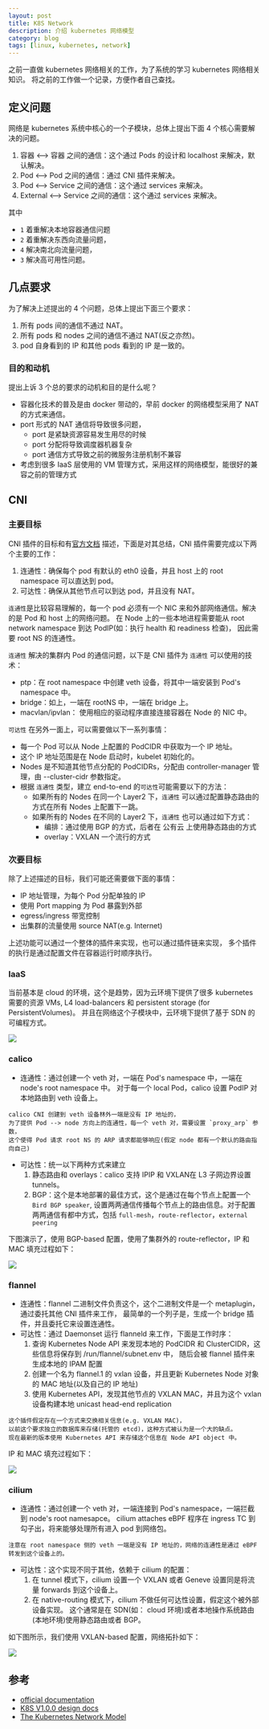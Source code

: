 ```yaml
---
layout: post
title: K8S Network
description: 介绍 kubernetes 网络模型
category: blog
tags: [linux, kubernetes, network]
---
```

之前一直做 kubernetes 网络相关的工作，为了系统的学习 kubernetes 网络相关知识。
将之前的工作做一个记录，方便作者自己查找。

## 定义问题
网络是 kubernetes 系统中核心的一个子模块，总体上提出下面 4 个核心需要解决的问题。

1. 容器 <--> 容器 之间的通信：这个通过 Pods 的设计和 localhost 来解决，默认解决。
2. Pod <--> Pod 之间的通信：通过 CNI 插件来解决。
3. Pod <--> Service 之间的通信：这个通过 services 来解决。
4. External <--> Service 之间的通信：这个通过 services 来解决。   

其中 
 - `1` 着重解决本地容器通信问题 
 - `2` 着重解决东西向流量问题，
 - `4` 解决南北向流量问题，
 - `3` 解决高可用性问题。

## 几点要求
为了解决上述提出的 4 个问题，总体上提出下面三个要求：

1. 所有 pods 间的通信不通过 NAT。
2. 所有 pods 和 nodes 之间的通信不通过 NAT(反之亦然)。
3. pod 自身看到的 IP 和其他 pods 看到的 IP 是一致的。

### 目的和动机
提出上诉 3 个总的要求的动机和目的是什么呢？

- 容器化技术的普及是由 docker 带动的，早前 docker 的网络模型采用了 NAT 的方式来通信。
- port 形式的 NAT 通信将导致很多问题，
  * port 是紧缺资源容易发生用尽的时候
  * port 分配将导致调度器机器复杂
  * port 通信方式导致之前的微服务注册机制不兼容  
- 考虑到很多 IaaS 层使用的 VM 管理方式，采用这样的网络模型，能很好的兼容之前的管理方式    

## CNI 

### 主要目标
CNI 插件的目标和有[官方文档](https://kubernetes.io/docs/concepts/cluster-administration/networking/#the-kubernetes-network-model)
描述，下面是对其总结，CNI 插件需要完成以下两个主要的工作：

1. 连通性：确保每个 pod 有默认的 eth0 设备，并且 host 上的 root namespace 可以直达到 pod。
2. 可达性：确保从其他节点可以到达 pod，并且没有 NAT。

`连通性`是比较容易理解的，每一个 pod 必须有一个 NIC 来和外部网络通信。解决的是 Pod 和 host 上的网络问题。
在 Node 上的一些本地进程需要能从 root network namespace 到达 PodIP(如：执行 health 和 readiness 检查)，
因此需要 root NS 的连通性。

`连通性` 解决的集群内 Pod 的通信问题，以下是 CNI 插件为 `连通性` 可以使用的技术：

- ptp：在 root namespace 中创建 veth 设备，将其中一端安装到 Pod's namespace 中。
- bridge：如上，一端在 rootNS 中，一端在 bridge 上。
- macvlan/ipvlan： 使用相应的驱动程序直接连接容器在 Node 的 NIC 中。 

`可达性` 在另外一面上，可以需要做以下一系列事情：

- 每一个 Pod 可以从 Node 上配置的 PodCIDR 中获取为一个 IP 地址。
- 这个 IP 地址范围是在 Node 启动时，kubelet 初始化的。
- Nodes 是不知道其他节点分配的 PodCIDRs，分配由 controller-manager 管理，由 --cluster-cidr 参数指定。
- 根据 `连通性` 类型，建立 end-to-end 的`可达性`可能需要以下的方法：
    * 如果所有的 Nodes 在同一个 Layer2 下，`连通性` 可以通过配置静态路由的方式在所有 Nodes 上配置下一跳。
    * 如果所有的 Nodes 在不同的 Layer2 下，`连通性` 也可以通过如下方式：
        * 编排：通过使用 BGP 的方式，后者在 公有云 上使用静态路由的方式
        * overlay：VXLAN 一个流行的方式

### 次要目标
除了上述描述的目标，我们可能还需要做下面的事情：

- IP 地址管理，为每个 Pod 分配单独的 IP 
- 使用 Port mapping 为 Pod 暴露到外部
- egress/ingress 带宽控制
- 出集群的流量使用 source NAT(e.g. Internet)

上述功能可以通过一个整体的插件来实现，也可以通过插件链来实现，
多个插件的执行是通过配置文件在容器运行时顺序执行。

### IaaS
当前基本是 cloud 的环境，这个是趋势，因为云环境下提供了很多 kubernetes 需要的资源
VMs, L4 load-balancers 和 persistent storage (for PersistentVolumes)。
并且在网络这个子模块中，云环境下提供了基于 SDN 的可编程方式。

![](/images/k8s/network/CNI-iaas.png)

### calico

- 连通性：通过创建一个 veth 对，一端在 Pod's namespace 中，一端在 node's root namespace 中。
  对于每一个 local Pod，calico 设置 PodIP 对本地路由到 veth 设备上。
  
```text
calico CNI 创建到 veth 设备林外一端是没有 IP 地址的，
为了提供 Pod --> node 方向上的连通性，每一个 veth 对，需要设置 `proxy_arp` 参数，
这个使得 Pod 请求 root NS 的 ARP 请求都能够响应(假定 node 都有一个默认的路由指向自己)
```    
- 可达性：统一以下两种方式来建立
    1. 静态路由和 overlays：calico 支持 IPIP 和 VXLAN在 L3 子网边界设置 tunnels。
    2. BGP：这个是本地部署的最佳方式，这个是通过在每个节点上配置一个 `Bird BGP speaker`,
       设置两两通信传播每个节点上的路由信息。对于配置两两通信有都中方式，包括 `full-mesh`，`route-reflector`，`external peering`


下图演示了，使用 BGP-based 配置，使用了集群外的 route-reflector，IP 和 MAC 填充过程如下：

![](/images/k8s/network/CNI-calico.png)

### flannel

- 连通性：flannel 二进制文件负责这个，这个二进制文件是一个 metaplugin，通过委托其他 CNI 插件来工作，
  最简单的一个列子是，生成一个 bridge 插件，并且委托它来设置连通性。
- 可达性：通过 Daemonset 运行 flanneld 来工作，下面是工作时序：
    1. 查询 Kubernetes Node API 来发现本地的 PodCIDR 和 ClusterCIDR，这些信息将保存到 /run/flannel/subnet.env 中，
       随后会被 flannel 插件来生成本地的 IPAM 配置
    2. 创建一个名为 flannel.1 的 vxlan 设备，并且更新 Kubernetes Node 对象的 MAC 地址(以及自己的 IP 地址)
    3. 使用 Kubernetes API，发现其他节点的 VXLAN MAC，并且为这个 vxlan 设备构建本地 unicast head-end replication

```text
这个插件假定存在一个方式来交换相关信息(e.g. VXLAN MAC)，
以前这个要求独立的数据库来存储(托管的 etcd)，这种方式被认为是一个大的缺点。
现在最新的版本使用 Kubernetes API 来存储这个信息在 Node API object 中。
```

IP 和 MAC 填充过程如下：

![](/images/k8s/network/CNI-flannel.png)

### cilium

- 连通性：通过创建一个 veth 对，一端连接到 Pod's namespace，一端拦截到 node's root namesapce。
  cilium attaches eBPF 程序在 ingress TC 到勾子出，将来能够处理所有进入 pod 到网络包。
  
```text
注意在 root namespace 侧的 veth 一端是没有 IP 地址的，网络的连通性是通过 eBPF 转发到这个设备上的。
```  

- 可达性：这个实现不同于其他，依赖于 cilium 的配置：
    1. 在 tunnel 模式下，cilium 设置一个 VXLAN 或者 Geneve 设置同是将流量 forwards 到这个设备上。
    2. 在 native-routing 模式下，cilium 不做任何可达性设置，假定这个被外部设备实现。
       这个通常是在 SDN(如： cloud 环境)或者本地操作系统路由(本地环境)使用静态路由或者 BGP。

如下图所示，我们使用 VXLAN-based 配置，网络拓扑如下：

![](/images/k8s/network/CNI-cilium.png)

## 参考

- [official documentation](https://kubernetes.io/docs/concepts/cluster-administration/networking/#the-kubernetes-network-model)
- [K8S V1.0.0 design docs](https://github.com/kubernetes/kubernetes/blob/v1.0.0/docs/networking.md)
- [The Kubernetes Network Model](https://k8s.networkop.co.uk/arch/)

[-10]:    http://hushi55.github.io/  "-10"
